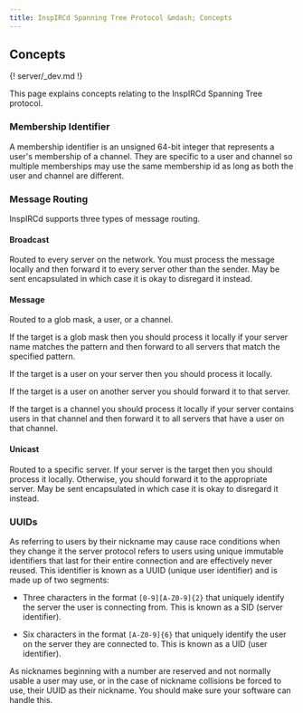 ```yaml
---
title: InspIRCd Spanning Tree Protocol &mdash; Concepts
---
```


## Concepts

{! server/_dev.md !}

This page explains concepts relating to the InspIRCd Spanning Tree protocol.

### Membership Identifier

A membership identifier is an unsigned 64-bit integer that represents a user's membership of a channel. They are specific to a user and channel so multiple memberships may use the same membership id as long as both the user and channel are different.

### Message Routing

InspIRCd supports three types of message routing.

#### Broadcast

Routed to every server on the network. You must process the message locally and then forward it to every server other than the sender. May be sent encapsulated in which case it is okay to disregard it instead.

#### Message

Routed to a glob mask, a user, or a channel.

If the target is a glob mask then you should process it locally if your server name matches the pattern and then forward to all servers that match the specified pattern.

If the target is a user on your server then you should process it locally.

If the target is a user on another server you should forward it to that server.

If the target is a channel you should process it locally if your server contains users in that channel and then forward it to all servers that have a user on that channel.

#### Unicast

Routed to a specific server. If your server is the target then you should process it locally. Otherwise, you should forward it to the appropriate server. May be sent encapsulated in which case it is okay to disregard it instead.

### UUIDs

As referring to users by their nickname may cause race conditions when they change it the server protocol refers to users using unique immutable identifiers that last for their entire connection and are effectively never reused. This identifier is known as a UUID (unique user identifier) and is made up of two segments:

- Three characters in the format `[0-9][A-Z0-9]{2}` that uniquely identify the server the user is connecting from. This is known as a SID (server identifier).

- Six characters in the format `[A-Z0-9]{6}` that uniquely identify the user on the server they are connected to. This is known as a UID (user identifier).

As nicknames beginning with a number are reserved and not normally usable a user may use, or in the case of nickname collisions be forced to use, their UUID as their nickname. You should make sure your software can handle this.
